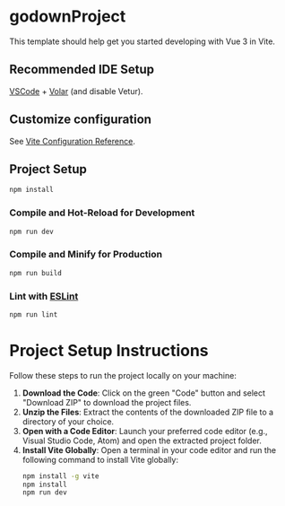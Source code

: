 # godownProject

This template should help get you started developing with Vue 3 in Vite.

## Recommended IDE Setup

[VSCode](https://code.visualstudio.com/) + [Volar](https://marketplace.visualstudio.com/items?itemName=Vue.volar) (and disable Vetur).

## Customize configuration

See [Vite Configuration Reference](https://vitejs.dev/config/).

## Project Setup

```sh
npm install
```

### Compile and Hot-Reload for Development

```sh
npm run dev
```

### Compile and Minify for Production

```sh
npm run build
```

### Lint with [ESLint](https://eslint.org/)

```sh
npm run lint
```

# Project Setup Instructions

Follow these steps to run the project locally on your machine:

1. **Download the Code**: Click on the green "Code" button and select "Download ZIP" to download the project files.
2. **Unzip the Files**: Extract the contents of the downloaded ZIP file to a directory of your choice.
3. **Open with a Code Editor**: Launch your preferred code editor (e.g., Visual Studio Code, Atom) and open the extracted project folder.
4. **Install Vite Globally**: Open a terminal in your code editor and run the following command to install Vite globally:
   ```sh
   npm install -g vite
   npm install
   npm run dev




```sh
